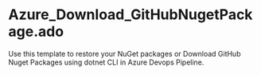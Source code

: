 # Azure_Download_GitHubNugetPackage.ado
Use this template to restore your NuGet packages or Download GitHub Nuget Packages using dotnet CLI in Azure Devops Pipeline.

